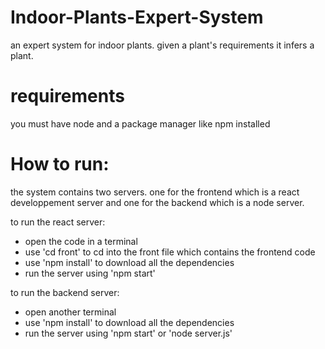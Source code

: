 # Indoor-Plants-Expert-System

an expert system for indoor plants. given a plant's requirements it infers a plant.

# requirements 

you must have node and a package manager like npm installed 

# How to run:

the system contains two servers. one for the frontend which is a react developpement server and one for the backend which is a node server.

to run the react server: 
- open the code in a terminal
- use 'cd front' to cd into the front file which contains the frontend code
- use 'npm install' to download all the dependencies
- run the server using 'npm start'

to run the backend server: 
- open another terminal
- use 'npm install' to download all the dependencies
- run the server using 'npm start' or 'node server.js'
